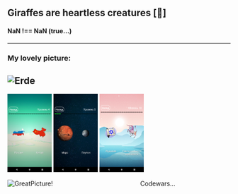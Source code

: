 ## Giraffes are heartless creatures [:giraffe:]
#### NaN !== NaN (true...) ####
---
### My lovely picture:

![Erde](https://pbs.twimg.com/media/EXLKoxzXkAAOS0W.jpg)
---

<p float="left">
  <img src="https://github.com/Ivan-Corporation/Ivan-Corporation/blob/main/Screenshot_1584511056.png" width="100" />
  <img src="https://github.com/Ivan-Corporation/Ivan-Corporation/blob/main/Screenshot_1584511104.png" width="100" /> 
  <img src="https://github.com/Ivan-Corporation/Ivan-Corporation/blob/main/Screenshot_1584511351.png" width="100" />
</p>

<img align="left" width="300px" alt="GreatPicture!" src="https://www.codewars.com/users/Ivan-Corporation/badges/large"/> Codewars...
